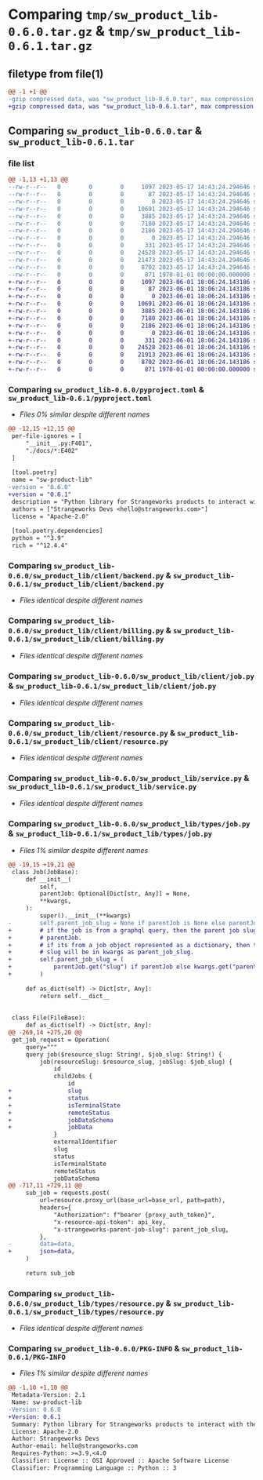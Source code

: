 # Comparing `tmp/sw_product_lib-0.6.0.tar.gz` & `tmp/sw_product_lib-0.6.1.tar.gz`

## filetype from file(1)

```diff
@@ -1 +1 @@
-gzip compressed data, was "sw_product_lib-0.6.0.tar", max compression
+gzip compressed data, was "sw_product_lib-0.6.1.tar", max compression
```

## Comparing `sw_product_lib-0.6.0.tar` & `sw_product_lib-0.6.1.tar`

### file list

```diff
@@ -1,13 +1,13 @@
--rw-r--r--   0        0        0     1097 2023-05-17 14:43:24.294646 sw_product_lib-0.6.0/pyproject.toml
--rw-r--r--   0        0        0       87 2023-05-17 14:43:24.294646 sw_product_lib-0.6.0/sw_product_lib/__init__.py
--rw-r--r--   0        0        0        0 2023-05-17 14:43:24.294646 sw_product_lib-0.6.0/sw_product_lib/client/__init__.py
--rw-r--r--   0        0        0    10691 2023-05-17 14:43:24.294646 sw_product_lib-0.6.0/sw_product_lib/client/backend.py
--rw-r--r--   0        0        0     3885 2023-05-17 14:43:24.294646 sw_product_lib-0.6.0/sw_product_lib/client/billing.py
--rw-r--r--   0        0        0     7180 2023-05-17 14:43:24.294646 sw_product_lib-0.6.0/sw_product_lib/client/job.py
--rw-r--r--   0        0        0     2186 2023-05-17 14:43:24.294646 sw_product_lib-0.6.0/sw_product_lib/client/resource.py
--rw-r--r--   0        0        0        0 2023-05-17 14:43:24.294646 sw_product_lib-0.6.0/sw_product_lib/platform/__init__.py
--rw-r--r--   0        0        0      331 2023-05-17 14:43:24.294646 sw_product_lib-0.6.0/sw_product_lib/platform/gql.py
--rw-r--r--   0        0        0    24528 2023-05-17 14:43:24.294646 sw_product_lib-0.6.0/sw_product_lib/service.py
--rw-r--r--   0        0        0    21473 2023-05-17 14:43:24.294646 sw_product_lib-0.6.0/sw_product_lib/types/job.py
--rw-r--r--   0        0        0     8702 2023-05-17 14:43:24.294646 sw_product_lib-0.6.0/sw_product_lib/types/resource.py
--rw-r--r--   0        0        0      871 1970-01-01 00:00:00.000000 sw_product_lib-0.6.0/PKG-INFO
+-rw-r--r--   0        0        0     1097 2023-06-01 18:06:24.143186 sw_product_lib-0.6.1/pyproject.toml
+-rw-r--r--   0        0        0       87 2023-06-01 18:06:24.143186 sw_product_lib-0.6.1/sw_product_lib/__init__.py
+-rw-r--r--   0        0        0        0 2023-06-01 18:06:24.143186 sw_product_lib-0.6.1/sw_product_lib/client/__init__.py
+-rw-r--r--   0        0        0    10691 2023-06-01 18:06:24.143186 sw_product_lib-0.6.1/sw_product_lib/client/backend.py
+-rw-r--r--   0        0        0     3885 2023-06-01 18:06:24.143186 sw_product_lib-0.6.1/sw_product_lib/client/billing.py
+-rw-r--r--   0        0        0     7180 2023-06-01 18:06:24.143186 sw_product_lib-0.6.1/sw_product_lib/client/job.py
+-rw-r--r--   0        0        0     2186 2023-06-01 18:06:24.143186 sw_product_lib-0.6.1/sw_product_lib/client/resource.py
+-rw-r--r--   0        0        0        0 2023-06-01 18:06:24.143186 sw_product_lib-0.6.1/sw_product_lib/platform/__init__.py
+-rw-r--r--   0        0        0      331 2023-06-01 18:06:24.143186 sw_product_lib-0.6.1/sw_product_lib/platform/gql.py
+-rw-r--r--   0        0        0    24528 2023-06-01 18:06:24.143186 sw_product_lib-0.6.1/sw_product_lib/service.py
+-rw-r--r--   0        0        0    21913 2023-06-01 18:06:24.143186 sw_product_lib-0.6.1/sw_product_lib/types/job.py
+-rw-r--r--   0        0        0     8702 2023-06-01 18:06:24.143186 sw_product_lib-0.6.1/sw_product_lib/types/resource.py
+-rw-r--r--   0        0        0      871 1970-01-01 00:00:00.000000 sw_product_lib-0.6.1/PKG-INFO
```

### Comparing `sw_product_lib-0.6.0/pyproject.toml` & `sw_product_lib-0.6.1/pyproject.toml`

 * *Files 0% similar despite different names*

```diff
@@ -12,15 +12,15 @@
 per-file-ignores = [
     "__init__.py:F401",
     "./docs/*:E402"
 ]
 
 [tool.poetry]
 name = "sw-product-lib"
-version = "0.6.0"
+version = "0.6.1"
 description = "Python library for Strangeworks products to interact with the Strangeworks Platform"
 authors = ["Strangeworks Devs <hello@strangeworks.com>"]
 license = "Apache-2.0"
 
 [tool.poetry.dependencies]
 python = "^3.9"
 rich = "^12.4.4"
```

### Comparing `sw_product_lib-0.6.0/sw_product_lib/client/backend.py` & `sw_product_lib-0.6.1/sw_product_lib/client/backend.py`

 * *Files identical despite different names*

### Comparing `sw_product_lib-0.6.0/sw_product_lib/client/billing.py` & `sw_product_lib-0.6.1/sw_product_lib/client/billing.py`

 * *Files identical despite different names*

### Comparing `sw_product_lib-0.6.0/sw_product_lib/client/job.py` & `sw_product_lib-0.6.1/sw_product_lib/client/job.py`

 * *Files identical despite different names*

### Comparing `sw_product_lib-0.6.0/sw_product_lib/client/resource.py` & `sw_product_lib-0.6.1/sw_product_lib/client/resource.py`

 * *Files identical despite different names*

### Comparing `sw_product_lib-0.6.0/sw_product_lib/service.py` & `sw_product_lib-0.6.1/sw_product_lib/service.py`

 * *Files identical despite different names*

### Comparing `sw_product_lib-0.6.0/sw_product_lib/types/job.py` & `sw_product_lib-0.6.1/sw_product_lib/types/job.py`

 * *Files 1% similar despite different names*

```diff
@@ -19,15 +19,21 @@
 class Job(JobBase):
     def __init__(
         self,
         parentJob: Optional[Dict[str, Any]] = None,
         **kwargs,
     ):
         super().__init__(**kwargs)
-        self.parent_job_slug = None if parentJob is None else parentJob.get("slug")
+        # if the job is from a graphql query, then the parent job slug will be in
+        # parentJob.
+        # if its from a job object represented as a dictionary, then the parent job
+        # slug will be in kwargs as parent_job_slug.
+        self.parent_job_slug = (
+            parentJob.get("slug") if parentJob else kwargs.get("parent_job_slug")
+        )
 
     def as_dict(self) -> Dict[str, Any]:
         return self.__dict__
 
 
 class File(FileBase):
     def as_dict(self) -> Dict[str, Any]:
@@ -269,14 +275,20 @@
 get_job_request = Operation(
     query="""
     query job($resource_slug: String!, $job_slug: String!) {
         job(resourceSlug: $resource_slug, jobSlug: $job_slug) {
             id
             childJobs {
                 id
+                slug
+                status
+                isTerminalState
+                remoteStatus
+                jobDataSchema
+                jobData
             }
             externalIdentifier
             slug
             status
             isTerminalState
             remoteStatus
             jobDataSchema
@@ -717,11 +729,11 @@
     sub_job = requests.post(
         url=resource.proxy_url(base_url=base_url, path=path),
         headers={
             "Authorization": f"bearer {proxy_auth_token}",
             "x-resource-api-token": api_key,
             "x-strangeworks-parent-job-slug": parent_job_slug,
         },
-        data=data,
+        json=data,
     )
 
     return sub_job
```

### Comparing `sw_product_lib-0.6.0/sw_product_lib/types/resource.py` & `sw_product_lib-0.6.1/sw_product_lib/types/resource.py`

 * *Files identical despite different names*

### Comparing `sw_product_lib-0.6.0/PKG-INFO` & `sw_product_lib-0.6.1/PKG-INFO`

 * *Files 1% similar despite different names*

```diff
@@ -1,10 +1,10 @@
 Metadata-Version: 2.1
 Name: sw-product-lib
-Version: 0.6.0
+Version: 0.6.1
 Summary: Python library for Strangeworks products to interact with the Strangeworks Platform
 License: Apache-2.0
 Author: Strangeworks Devs
 Author-email: hello@strangeworks.com
 Requires-Python: >=3.9,<4.0
 Classifier: License :: OSI Approved :: Apache Software License
 Classifier: Programming Language :: Python :: 3
```


